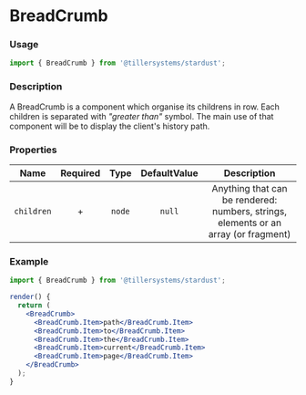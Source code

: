 # BreadCrumb

### Usage

```jsx
import { BreadCrumb } from '@tillersystems/stardust';
```

<!-- STORY -->

### Description

A BreadCrumb is a component which organise its childrens in row.
Each children is separated with _"greater than"_ symbol.
The main use of that component will be to display the client's history path.

<!-- PROPS -->

### Properties

| Name       | Required |  Type  | DefaultValue |                                     Description                                     |
| ---------- | :------: | :----: | :----------: | :---------------------------------------------------------------------------------: |
| `children` |    +     | `node` |    `null`    | Anything that can be rendered: numbers, strings, elements or an array (or fragment) |

### Example

```jsx
import { BreadCrumb } from '@tillersystems/stardust';

render() {
  return (
    <BreadCrumb>
      <BreadCrumb.Item>path</BreadCrumb.Item>
      <BreadCrumb.Item>to</BreadCrumb.Item>
      <BreadCrumb.Item>the</BreadCrumb.Item>
      <BreadCrumb.Item>current</BreadCrumb.Item>
      <BreadCrumb.Item>page</BreadCrumb.Item>
    </BreadCrumb>
  );
}
```
